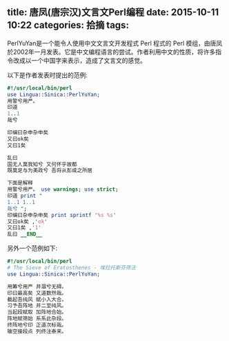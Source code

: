 title: 唐凤(唐宗汉)文言文Perl编程
date: 2015-10-11 10:22
categories: 拾摘
tags:
---
PerlYuYan是一个能令人使用中文文言文开发程式 Perl 程式的 Perl 模组，由唐凤於2002年一月发表。它是中文编程语言的尝试。作者利用中文的性质，将许多指令改成以一个中国字来表示，造成了文言文的感觉。

<!-- more -->

以下是作者发表时提出的范例:

```perl
#!/usr/local/bin/perl
use Lingua::Sinica::PerlYuYan;
用警兮用严。
印道
1..1
哉兮

印编曰杂申杂申矣
又曰ok矣
又曰1矣

乱曰
国无人莫我知兮 又何怀乎故都
既莫足与为美政兮 吾将从彭咸之所居

下面是解释
用警兮用严。 use warnings; use strict;
印道 print "
1..1 1..1
哉兮 ";
印编曰杂申杂申矣 print sprintf '%s %s'
又曰ok矣 ,'ok'
又曰1矣 ,'1'
乱曰 __END__
```

另外一个范例如下:

```perl
#!/usr/local/bin/perl
# The Sieve of Eratosthenes - 埃拉托斯芬筛法
use Lingua::Sinica::PerlYuYan;

用筹兮用严 井涸兮无碍。
印曰最高矣 又道数然哉。
截起吾纯风 赋小入大合。
习予吾阵地 并二至纯风。
当起段赋取 加阵地合始。
阵地赋筛始 系系此杂段。
终阵地兮印 正道次标哉。
输空接段点 列终注泰来。
```
